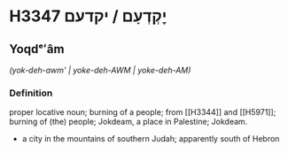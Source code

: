 # H3347 יׇקְדְעָם / יקדעם

## Yoqdᵉʻâm

_(yok-deh-awm' | yoke-deh-AWM | yoke-deh-AM)_

### Definition

proper locative noun; burning of a people; from [[H3344]] and [[H5971]]; burning of (the) people; Jokdeam, a place in Palestine; Jokdeam.

- a city in the mountains of southern Judah; apparently south of Hebron
